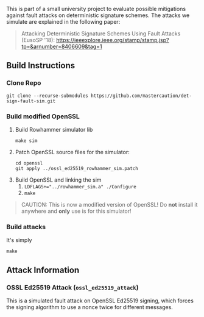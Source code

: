 This is part of a small university project to evaluate possible mitigations against fault attacks on deterministic signature schemes. The attacks we simulate are explained in the following paper: 

> Attacking Deterministic Signature Schemes Using Fault Attacks (EusoSP '18): https://ieeexplore.ieee.org/stamp/stamp.jsp?tp=&arnumber=8406609&tag=1

## Build Instructions
### Clone Repo
```
git clone --recurse-submodules https://github.com/mastercaution/det-sign-fault-sim.git
```
### Build modified OpenSSL
1. Build Rowhammer simulator lib
    ```
    make sim
    ```
2. Patch OpenSSL source files for the simulator:
    ```
    cd openssl
    git apply ../ossl_ed25519_rowhammer_sim.patch
    ```
3. Build OpenSSL and linking the sim
    1. `LDFLAGS+="../rowhammer_sim.a" ./Configure`
    2. `make`

> CAUTION: This is now a modified version of OpenSSL! Do __not__ install it anywhere and __only__ use is for this simulator!

### Build attacks
It's simply
```
make
```

## Attack Information
### OSSL Ed25519 Attack (`ossl_ed25519_attack`)
This is a simulated fault attack on OpenSSL Ed25519 signing, which forces the signing algorithm to use a nonce twice for different messages.